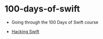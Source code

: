 # 100-days-of-swift

- Going through the 100 Days of Swift course

- [Hacking Swift](https://www.hackingwithswift.com/100/swiftui)
